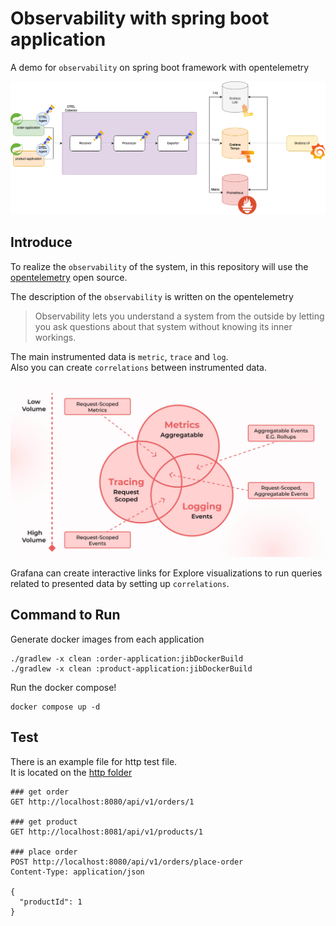 # Observability with spring boot application

A demo for `observability` on spring boot framework with opentelemetry

<div>
    <img src="img/spring-observability.png" text-align="center" />
</div>

## Introduce

To realize the `observability` of the system, in this repository will use the [opentelemetry](https://opentelemetry.io/docs/what-is-opentelemetry/) open source.  

The description of the `observability` is written on the opentelemetry
> Observability lets you understand a system from the outside by letting you ask questions about that system without knowing its inner workings.

The main instrumented data is `metric`, `trace` and `log`.  
Also you can create `correlations` between instrumented data.  

<div>
    <img src="img/correlation.png" text-align="center" />
</div>

Grafana can create interactive links for Explore visualizations to run queries related to presented data by setting up `correlations`.

## Command to Run

Generate docker images from each application

```shell
./gradlew -x clean :order-application:jibDockerBuild
./gradlew -x clean :product-application:jibDockerBuild
```

Run the docker compose!

```shell
docker compose up -d
```

## Test 

There is an example file for http test file.  
It is located on the [http folder](http)  

```http request
### get order
GET http://localhost:8080/api/v1/orders/1

### get product
GET http://localhost:8081/api/v1/products/1

### place order
POST http://localhost:8080/api/v1/orders/place-order
Content-Type: application/json

{
  "productId": 1
}
```